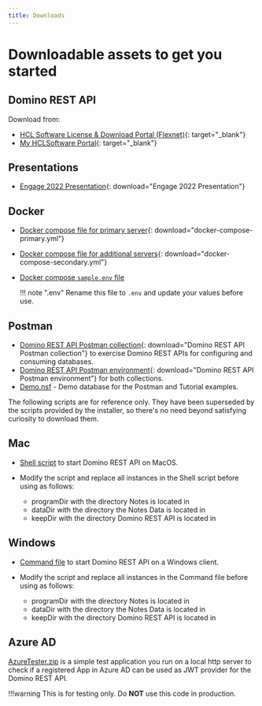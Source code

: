```yaml
---
title: Downloads
---
```


# Downloadable assets to get you started

## Domino REST API

Download from:

- [HCL Software License & Download Portal (Flexnet)](https://hclsoftware.flexnetoperations.com/){: target="_blank"}
- [My HCLSoftware Portal](https://my.hcltechsw.com/){: target="_blank"}

## Presentations

- [Engage 2022 Presentation](../assets/downloads/De22%20Project%20KEEP.pdf){: download="Engage 2022 Presentation"}

## Docker

- [Docker compose file for primary server](../assets/downloads/docker-compose-primary.yml){: download="docker-compose-primary.yml"}
- [Docker compose file for additional servers](../assets/downloads/docker-compose-secondary.yml){: download="docker-compose-secondary.yml"}
- [Docker compose `sample.env` file](../assets/downloads/sample.env)

    <!-- prettier-ignore -->
    !!! note ".env"
        Rename this file to `.env` and update your values before use.

## Postman

- [Domino REST API Postman collection](../assets/downloads/Domino%20REST%20API%20Postman%20Collection.json){: download="Domino REST API Postman collection"} to exercise Domino REST APIs for configuring and consuming databases.
- [Domino REST API Postman environment](../assets/downloads/Domino%20REST%20API%20Postman%20Environment.json){: download="Domino REST API Postman environment"} for both collections.
- [Demo.nsf](../assets/downloads/Demo.nsf) - Demo database for the Postman and Tutorial examples.

The following scripts are for reference only. They have been superseded by the scripts provided by the installer, so there's no need beyond satisfying curiosity to download them.

## Mac

- [Shell script](../assets/downloads/macClient.sh) to start Domino REST API on MacOS.
- Modify the script and replace all instances in the Shell script before using as follows:

    - programDir with the directory Notes is located in
    - dataDir with the directory the Notes Data is located in
    - keepDir with the directory Domino REST API is located in

## Windows

- [Command file](../assets/downloads/winClient.cmd) to start Domino REST API on a Windows client.
- Modify the script and replace all instances in the Command file before using as follows:

    - programDir with the directory Notes is located in
    - dataDir with the directory the Notes Data is located in
    - keepDir with the directory Domino REST API is located in

## Azure AD

[AzureTester.zip](../assets/downloads/AzureTester.zip) is a simple test application you run on a local http server to check if a registered App in Azure AD can be used as JWT provider for the Domino REST API.

!!!warning 
    This is for testing only. Do **NOT** use this code in production.
